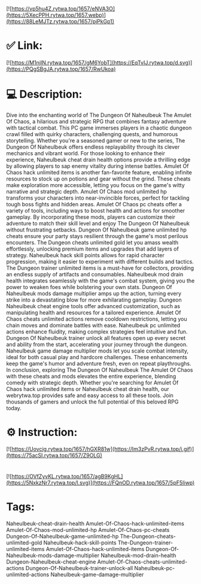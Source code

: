 [![https://vp5hu4Z.rytwa.top/1657/eNVA3O](https://5XecPPH.rytwa.top/1657.webp)](https://88LeMJTz.rytwa.top/1657/pjPkGp1)
# ✅ Link:
[![https://M1njIN.rytwa.top/1657/gM6YobT](https://EqTvIJ.rytwa.top/d.svg)](https://PQgSBgJA.rytwa.top/1657/RwUkoa)
# 💻 Description:
Dive into the enchanting world of The Dungeon Of Naheulbeuk The Amulet Of Chaos, a hilarious and strategic RPG that combines fantasy adventure with tactical combat. This PC game immerses players in a chaotic dungeon crawl filled with quirky characters, challenging quests, and humorous storytelling. Whether you're a seasoned gamer or new to the series, The Dungeon Of Naheulbeuk offers endless replayability through its clever mechanics and vibrant world.
For those looking to enhance their experience, Naheulbeuk cheat drain health options provide a thrilling edge by allowing players to sap enemy vitality during intense battles. Amulet Of Chaos hack unlimited items is another fan-favorite feature, enabling infinite resources to stock up on potions and gear without the grind. These cheats make exploration more accessible, letting you focus on the game's witty narrative and strategic depth.
Amulet Of Chaos mod unlimited hp transforms your characters into near-invincible forces, perfect for tackling tough boss fights and hidden areas. Amulet Of Chaos pc cheats offer a variety of tools, including ways to boost health and actions for smoother gameplay. By incorporating these mods, players can customize their adventure to match their skill level and enjoy The Dungeon Of Naheulbeuk without frustrating setbacks.
Dungeon Of Naheulbeuk game unlimited hp cheats ensure your party stays resilient through the game's most perilous encounters. The Dungeon cheats unlimited gold let you amass wealth effortlessly, unlocking premium items and upgrades that add layers of strategy. Naheulbeuk hack skill points allows for rapid character progression, making it easier to experiment with different builds and tactics.
The Dungeon trainer unlimited items is a must-have for collectors, providing an endless supply of artifacts and consumables. Naheulbeuk mod drain health integrates seamlessly with the game's combat system, giving you the power to weaken foes while bolstering your own stats. Dungeon Of Naheulbeuk mods damage multiplier amps up the action, turning every strike into a devastating blow for more exhilarating gameplay.
Dungeon Naheulbeuk cheat engine tools offer advanced customization, such as manipulating health and resources for a tailored experience. Amulet Of Chaos cheats unlimited actions remove cooldown restrictions, letting you chain moves and dominate battles with ease. Naheulbeuk pc unlimited actions enhance fluidity, making complex strategies feel intuitive and fun.
Dungeon Of Naheulbeuk trainer unlock all features open up every secret and ability from the start, accelerating your journey through the dungeon. Naheulbeuk game damage multiplier mods let you scale combat intensity, ideal for both casual play and hardcore challenges. These enhancements keep the game's humor and adventure fresh, even on repeat playthroughs.
In conclusion, exploring The Dungeon Of Naheulbeuk The Amulet Of Chaos with these cheats and mods elevates the entire experience, blending comedy with strategic depth. Whether you're searching for Amulet Of Chaos hack unlimited items or Naheulbeuk cheat drain health, our webrytwa.top provides safe and easy access to all these tools. Join thousands of gamers and unlock the full potential of this beloved RPG today.

# ⚙️ Instruction:
[![https://Uovcig.rytwa.top/1657/hGXR81w](https://Im3zPvR.rytwa.top/i.gif)](https://75acSI.rytwa.top/1657/Z9OLG)
#
[![https://OVfZyvKL.rytwa.top/1657/agB9KgHL](https://5NxkzNr7.rytwa.top/l.svg)](https://FQnOD.rytwa.top/1657/5pF5Iiwp)
# Tags:
Naheulbeuk-cheat-drain-health Amulet-Of-Chaos-hack-unlimited-items Amulet-Of-Chaos-mod-unlimited-hp Amulet-Of-Chaos-pc-cheats Dungeon-Of-Naheulbeuk-game-unlimited-hp The-Dungeon-cheats-unlimited-gold Naheulbeuk-hack-skill-points The-Dungeon-trainer-unlimited-items Amulet-Of-Chaos-hack-unlimited-items Dungeon-Of-Naheulbeuk-mods-damage-multiplier Naheulbeuk-mod-drain-health Dungeon-Naheulbeuk-cheat-engine Amulet-Of-Chaos-cheats-unlimited-actions Dungeon-Of-Naheulbeuk-trainer-unlock-all Naheulbeuk-pc-unlimited-actions Naheulbeuk-game-damage-multiplier





